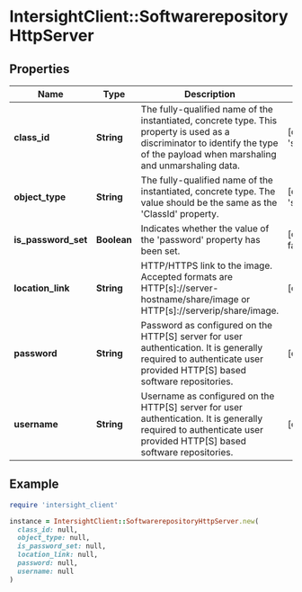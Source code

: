 # IntersightClient::SoftwarerepositoryHttpServer

## Properties

| Name | Type | Description | Notes |
| ---- | ---- | ----------- | ----- |
| **class_id** | **String** | The fully-qualified name of the instantiated, concrete type. This property is used as a discriminator to identify the type of the payload when marshaling and unmarshaling data. | [default to &#39;softwarerepository.HttpServer&#39;] |
| **object_type** | **String** | The fully-qualified name of the instantiated, concrete type. The value should be the same as the &#39;ClassId&#39; property. | [default to &#39;softwarerepository.HttpServer&#39;] |
| **is_password_set** | **Boolean** | Indicates whether the value of the &#39;password&#39; property has been set. | [optional][readonly][default to false] |
| **location_link** | **String** | HTTP/HTTPS link to the image. Accepted formats are HTTP[s]://server-hostname/share/image or HTTP[s]://serverip/share/image. | [optional] |
| **password** | **String** | Password as configured on the HTTP[S] server for user authentication. It is generally required to authenticate user provided HTTP[S] based software repositories. | [optional] |
| **username** | **String** | Username as configured on the HTTP[S] server for user authentication. It is generally required to authenticate user provided HTTP[S] based software repositories. | [optional] |

## Example

```ruby
require 'intersight_client'

instance = IntersightClient::SoftwarerepositoryHttpServer.new(
  class_id: null,
  object_type: null,
  is_password_set: null,
  location_link: null,
  password: null,
  username: null
)
```

